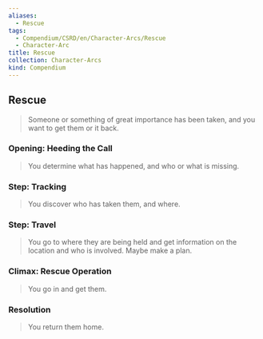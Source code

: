 ```yaml
---
aliases:
  - Rescue
tags:
  - Compendium/CSRD/en/Character-Arcs/Rescue
  - Character-Arc
title: Rescue
collection: Character-Arcs
kind: Compendium
---
```

## Rescue
>Someone or something of great importance has been taken, and you want to get them or it back.
### Opening: Heeding the Call  
>You determine what has happened, and who or what is missing.
### Step: Tracking  
>You discover who has taken them, and where.
### Step: Travel  
>You go to where they are being held and get information on the location and who is involved. Maybe make a plan.
### Climax: Rescue Operation  
>You go in and get them. 
### Resolution  
>You return them home.